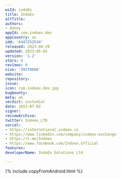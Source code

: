 ```yaml
---
wsId: indoEx
title: IndoEx
altTitle: 
authors:
- danny
appId: com.indoex.dev
appCountry: us
idd: '6447252534'
released: 2023-04-29
updated: 2023-05-02
version: '1.2'
stars: 0
reviews: 0
size: '59378688'
website: 
repository: 
issue: 
icon: com.indoex.dev.jpg
bugbounty: 
meta: ok
verdict: custodial
date: 2023-07-02
signer: 
reviewArchive: 
twitter: Indoex_LTD
social:
- https://international.indoex.io
- https://www.linkedin.com/company/indoex-exchange
- https://t.me/Indoex
- https://www.facebook.com/Indoex.official
features: 
developerName: IndoEx Solutions Ltd

---
```


{% include copyFromAndroid.html %}
